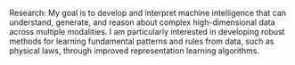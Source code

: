 Research: My goal is to develop and interpret machine intelligence that can understand, generate, and reason about complex high-dimensional data across multiple modalities. I am particularly interested in developing robust methods for learning fundamental patterns and rules from data, such as physical laws, through improved representation learning algorithms.
